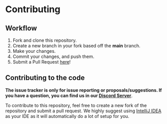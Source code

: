 # Contributing

## Workflow

1. Fork and clone this repository.
2. Create a new branch in your fork based off the **main** branch.
3. Make your changes.
4. Commit your changes, and push them.
5. Submit a Pull Request [here]!

## Contributing to the code

**The issue tracker is only for issue reporting or proposals/suggestions. If you
have a question, you can find us in our [Discord Server][discord server]**.

To contribute to this repository, feel free to create a new fork of the
repository and submit a pull request. We highly suggest using [IntelliJ IDEA][] as your IDE as it will automatically do a lot of setup for you.

<!-- Link Dump -->

[discord server]: https://join.favware.tech
[here]: https://github.com/faware/java-result/pulls
[IntelliJ IDEA]: https://www.jetbrains.com/idea/
